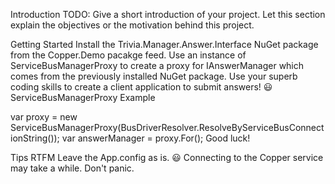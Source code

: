 Introduction
TODO: Give a short introduction of your project. Let this section explain the objectives or the motivation behind this project.

Getting Started
Install the Trivia.Manager.Answer.Interface NuGet package from the Copper.Demo pacakge feed.
Use an instance of ServiceBusManagerProxy to create a proxy for IAnswerManager which comes from the previously installed NuGet package.
Use your superb coding skills to create a client application to submit answers! 😃
ServiceBusManagerProxy Example

var proxy = new ServiceBusManagerProxy(BusDriverResolver.ResolveByServiceBusConnectionString());
var answerManager = proxy.For<IAnswerManager>();
Good luck!

Tips
RTFM
Leave the App.config as is. 😃
Connecting to the Copper service may take a while. Don't panic.